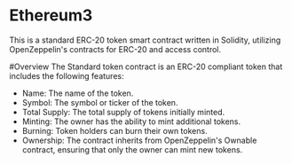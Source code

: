 # Ethereum3
This is a standard ERC-20 token smart contract written in Solidity, utilizing OpenZeppelin's contracts for ERC-20 and access control.

#Overview
The Standard token contract is an ERC-20 compliant token that includes the following features:

* Name: The name of the token.
* Symbol: The symbol or ticker of the token.
* Total Supply: The total supply of tokens initially minted.
* Minting: The owner has the ability to mint additional tokens.
* Burning: Token holders can burn their own tokens.
* Ownership: The contract inherits from OpenZeppelin's Ownable contract, ensuring that only the owner can mint new tokens.
